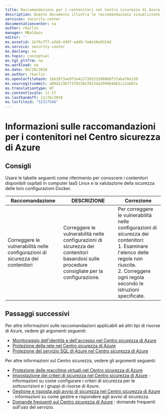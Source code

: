 ```yaml
---
title: Raccomandazioni per i contenitori nel Centro sicurezza di Azure | Microsoft Docs
description: Questo documento illustra le raccomandazioni visualizzate nel Centro sicurezza di Azure per proteggere i contenitori.
services: security-center
documentationcenter: na
author: rkarlin
manager: MBaldwin
editor: ''
ms.assetid: 2e76c7f7-a3dd-4d9f-add9-7e0e10e9324d
ms.service: security-center
ms.devlang: na
ms.topic: conceptual
ms.tgt_pltfrm: na
ms.workload: na
ms.date: 09/20/2018
ms.author: rkarlin
ms.openlocfilehash: 1bb28f3ae972e4227265231080b8f37abaf8e130
ms.sourcegitcommit: a08d1236f737915817815da299984461cc2ab07e
ms.translationtype: HT
ms.contentlocale: it-IT
ms.lasthandoff: 11/26/2018
ms.locfileid: "52317546"
---
```

# <a name="understand-azure-security-center-container-recommendations"></a>Informazioni sulle raccomandazioni per i contenitori nel Centro sicurezza di Azure


## <a name="recommendations"></a>Consigli
Usare le tabelle seguenti come riferimento per conoscere i contenitori disponibili ospitati in computer IaaS Linux e la valutazione della sicurezza delle loro configurazioni Docker.

| Raccomandazione | DESCRIZIONE | Correzione |
| --- | --- | --- |
|Correggere le vulnerabilità nelle configurazioni di sicurezza dei contenitori |Correggere le vulnerabilità nelle configurazioni di sicurezza dei contenitori basandosi sulle procedure consigliate per la configurazione.| Per correggere le vulnerabilità nelle configurazioni di sicurezza dei contenitori:<br>1. Esaminare l'elenco delle regole non riuscite.<br>2. Correggere ogni regola secondo le istruzioni specificate.|


## <a name="next-steps"></a>Passaggi successivi
Per altre informazioni sulle raccomandazioni applicabili ad altri tipi di risorse di Azure, vedere gli argomenti seguenti:

* [Monitoraggio dell'identità e dell'accesso nel Centro sicurezza di Azure](security-center-identity-access.md)
* [Protezione della rete nel Centro sicurezza di Azure](security-center-network-recommendations.md)
* [Protezione del servizio SQL di Azure nel Centro sicurezza di Azure](security-center-sql-service-recommendations.md)

Per altre informazioni sul Centro sicurezza, vedere gli argomenti seguenti:

* [Protezione delle macchine virtuali nel Centro sicurezza di Azure](security-center-virtual-machine-protection.md)
* [Impostazione dei criteri di sicurezza nel Centro sicurezza di Azure](security-center-azure-policy.md) : informazioni su come configurare i criteri di sicurezza per le sottoscrizioni e i gruppi di risorse di Azure.
* [Gestione e risposta agli avvisi di sicurezza nel Centro sicurezza di Azure](security-center-managing-and-responding-alerts.md) : informazioni su come gestire e rispondere agli avvisi di sicurezza.
* [Domande frequenti sul Centro sicurezza di Azure](security-center-faq.md) : domande frequenti sull'uso del servizio.

